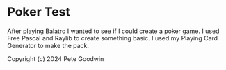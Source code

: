# Poker Test

After playing Balatro I wanted to see if I could create a poker game. I used Free Pascal and Raylib to create something basic. I used my Playing Card Generator to make the pack.

Copyright (c) 2024 Pete Goodwin